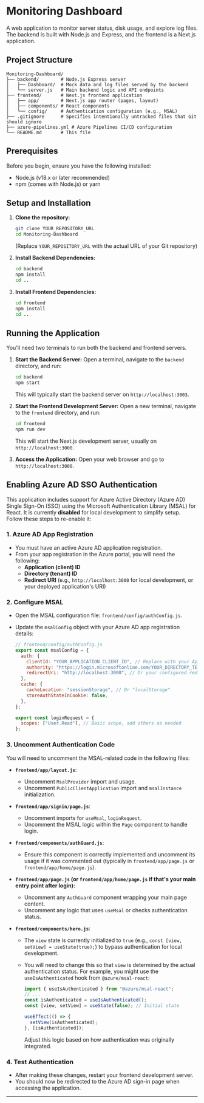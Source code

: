 # Monitoring Dashboard

A web application to monitor server status, disk usage, and explore log files. The backend is built with Node.js and Express, and the frontend is a Next.js application.

## Project Structure

```
Monitoring-Dashboard/
├── backend/        # Node.js Express server
│   ├── Dashboard/  # Mock data and log files served by the backend
│   └── server.js   # Main backend logic and API endpoints
├── frontend/       # Next.js frontend application
│   ├── app/        # Next.js app router (pages, layout)
│   ├── components/ # React components
│   └── config/     # Authentication configuration (e.g., MSAL)
├── .gitignore      # Specifies intentionally untracked files that Git should ignore
├── azure-pipelines.yml # Azure Pipelines CI/CD configuration
└── README.md       # This file
```

## Prerequisites

Before you begin, ensure you have the following installed:

- Node.js (v18.x or later recommended)
- npm (comes with Node.js) or yarn

## Setup and Installation

1.  **Clone the repository:**

    ```bash
    git clone YOUR_REPOSITORY_URL
    cd Monitoring-Dashboard
    ```

    (Replace `YOUR_REPOSITORY_URL` with the actual URL of your Git repository)

2.  **Install Backend Dependencies:**

    ```bash
    cd backend
    npm install
    cd ..
    ```

3.  **Install Frontend Dependencies:**
    ```bash
    cd frontend
    npm install
    cd ..
    ```

## Running the Application

You'll need two terminals to run both the backend and frontend servers.

1.  **Start the Backend Server:**
    Open a terminal, navigate to the `backend` directory, and run:

    ```bash
    cd backend
    npm start
    ```

    This will typically start the backend server on `http://localhost:3003`.

2.  **Start the Frontend Development Server:**
    Open a new terminal, navigate to the `frontend` directory, and run:

    ```bash
    cd frontend
    npm run dev
    ```

    This will start the Next.js development server, usually on `http://localhost:3000`.

3.  **Access the Application:**
    Open your web browser and go to `http://localhost:3000`.

## Enabling Azure AD SSO Authentication

This application includes support for Azure Active Directory (Azure AD) Single Sign-On (SSO) using the Microsoft Authentication Library (MSAL) for React. It is currently **disabled** for local development to simplify setup. Follow these steps to re-enable it:

### 1. Azure AD App Registration

- You must have an active Azure AD application registration.
- From your app registration in the Azure portal, you will need the following:
  - **Application (client) ID**
  - **Directory (tenant) ID**
  - **Redirect URI** (e.g., `http://localhost:3000` for local development, or your deployed application's URI)

### 2. Configure MSAL

- Open the MSAL configuration file: `frontend/config/authConfig.js`.
- Update the `msalConfig` object with your Azure AD app registration details:

  ```javascript
  // frontend/config/authConfig.js
  export const msalConfig = {
    auth: {
      clientId: "YOUR_APPLICATION_CLIENT_ID", // Replace with your Application (client) ID
      authority: "https://login.microsoftonline.com/YOUR_DIRECTORY_TENANT_ID", // Replace with your Directory (tenant) ID
      redirectUri: "http://localhost:3000", // Or your configured redirect URI
    },
    cache: {
      cacheLocation: "sessionStorage", // Or "localStorage"
      storeAuthStateInCookie: false,
    },
  };

  export const loginRequest = {
    scopes: ["User.Read"], // Basic scope, add others as needed
  };
  ```

### 3. Uncomment Authentication Code

You will need to uncomment the MSAL-related code in the following files:

- **`frontend/app/layout.js`**:

  - Uncomment `MsalProvider` import and usage.
  - Uncomment `PublicClientApplication` import and `msalInstance` initialization.

- **`frontend/app/signin/page.js`**:

  - Uncomment imports for `useMsal`, `loginRequest`.
  - Uncomment the MSAL logic within the `Page` component to handle login.

- **`frontend/components/authGuard.js`**:

  - Ensure this component is correctly implemented and uncomment its usage if it was commented out (typically in `frontend/app/page.js` or `frontend/app/home/page.js`).

- **`frontend/app/page.js` (or `frontend/app/home/page.js` if that's your main entry point after login):**

  - Uncomment any `AuthGuard` component wrapping your main page content.
  - Uncomment any logic that uses `useMsal` or checks authentication status.

- **`frontend/components/hero.js`**:

  - The `view` state is currently initialized to `true` (e.g., `const [view, setView] = useState(true);`) to bypass authentication for local development.
  - You will need to change this so that `view` is determined by the actual authentication status. For example, you might use the `useIsAuthenticated` hook from `@azure/msal-react`:

    ```javascript
    import { useIsAuthenticated } from "@azure/msal-react";
    // ...
    const isAuthenticated = useIsAuthenticated();
    const [view, setView] = useState(false); // Initial state

    useEffect(() => {
      setView(isAuthenticated);
    }, [isAuthenticated]);
    ```

    Adjust this logic based on how authentication was originally integrated.

### 4. Test Authentication

- After making these changes, restart your frontend development server.
- You should now be redirected to the Azure AD sign-in page when accessing the application.

---